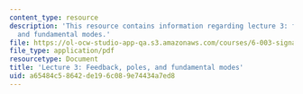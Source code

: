 ```yaml
---
content_type: resource
description: 'This resource contains information regarding lecture 3: feedback, poles,
  and fundamental modes.'
file: https://ol-ocw-studio-app-qa.s3.amazonaws.com/courses/6-003-signals-and-systems-fall-2011/a65484c58642de196c089e74434a7ed8_MIT6_003F11_lec03.pdf
file_type: application/pdf
resourcetype: Document
title: 'Lecture 3: Feedback, poles, and fundamental modes'
uid: a65484c5-8642-de19-6c08-9e74434a7ed8
---
```

